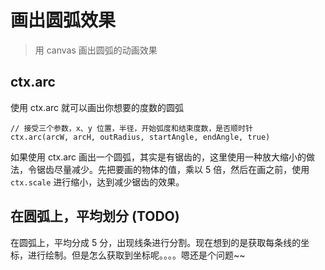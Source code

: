 # 画出圆弧效果

> 用 canvas 画出圆弧的动画效果

## ctx.arc

使用 ctx.arc 就可以画出你想要的度数的圆弧

```
// 接受三个参数，x、y 位置，半径，开始弧度和结束度数，是否顺时针
ctx.arc(arcW, arcH, outRadius, startAngle, endAngle, true)
```

如果使用 ctx.arc 画出一个圆弧，其实是有锯齿的，这里使用一种放大缩小的做法，令锯齿尽量减少。先把要画的物体的值，乘以 5 倍，然后在画之前，使用 `ctx.scale` 进行缩小，达到减少锯齿的效果。

## 在圆弧上，平均划分 (TODO)

在圆弧上，平均分成 5 分，出现线条进行分割。现在想到的是获取每条线的坐标，进行绘制。但是怎么获取到坐标呢。。。。嗯还是个问题~~

